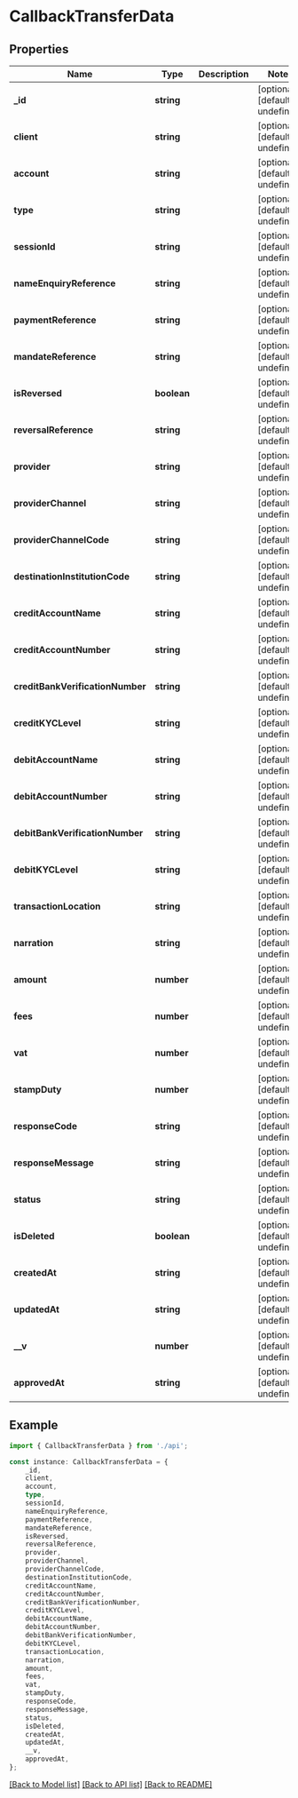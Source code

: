 # CallbackTransferData


## Properties

Name | Type | Description | Notes
------------ | ------------- | ------------- | -------------
**_id** | **string** |  | [optional] [default to undefined]
**client** | **string** |  | [optional] [default to undefined]
**account** | **string** |  | [optional] [default to undefined]
**type** | **string** |  | [optional] [default to undefined]
**sessionId** | **string** |  | [optional] [default to undefined]
**nameEnquiryReference** | **string** |  | [optional] [default to undefined]
**paymentReference** | **string** |  | [optional] [default to undefined]
**mandateReference** | **string** |  | [optional] [default to undefined]
**isReversed** | **boolean** |  | [optional] [default to undefined]
**reversalReference** | **string** |  | [optional] [default to undefined]
**provider** | **string** |  | [optional] [default to undefined]
**providerChannel** | **string** |  | [optional] [default to undefined]
**providerChannelCode** | **string** |  | [optional] [default to undefined]
**destinationInstitutionCode** | **string** |  | [optional] [default to undefined]
**creditAccountName** | **string** |  | [optional] [default to undefined]
**creditAccountNumber** | **string** |  | [optional] [default to undefined]
**creditBankVerificationNumber** | **string** |  | [optional] [default to undefined]
**creditKYCLevel** | **string** |  | [optional] [default to undefined]
**debitAccountName** | **string** |  | [optional] [default to undefined]
**debitAccountNumber** | **string** |  | [optional] [default to undefined]
**debitBankVerificationNumber** | **string** |  | [optional] [default to undefined]
**debitKYCLevel** | **string** |  | [optional] [default to undefined]
**transactionLocation** | **string** |  | [optional] [default to undefined]
**narration** | **string** |  | [optional] [default to undefined]
**amount** | **number** |  | [optional] [default to undefined]
**fees** | **number** |  | [optional] [default to undefined]
**vat** | **number** |  | [optional] [default to undefined]
**stampDuty** | **number** |  | [optional] [default to undefined]
**responseCode** | **string** |  | [optional] [default to undefined]
**responseMessage** | **string** |  | [optional] [default to undefined]
**status** | **string** |  | [optional] [default to undefined]
**isDeleted** | **boolean** |  | [optional] [default to undefined]
**createdAt** | **string** |  | [optional] [default to undefined]
**updatedAt** | **string** |  | [optional] [default to undefined]
**__v** | **number** |  | [optional] [default to undefined]
**approvedAt** | **string** |  | [optional] [default to undefined]

## Example

```typescript
import { CallbackTransferData } from './api';

const instance: CallbackTransferData = {
    _id,
    client,
    account,
    type,
    sessionId,
    nameEnquiryReference,
    paymentReference,
    mandateReference,
    isReversed,
    reversalReference,
    provider,
    providerChannel,
    providerChannelCode,
    destinationInstitutionCode,
    creditAccountName,
    creditAccountNumber,
    creditBankVerificationNumber,
    creditKYCLevel,
    debitAccountName,
    debitAccountNumber,
    debitBankVerificationNumber,
    debitKYCLevel,
    transactionLocation,
    narration,
    amount,
    fees,
    vat,
    stampDuty,
    responseCode,
    responseMessage,
    status,
    isDeleted,
    createdAt,
    updatedAt,
    __v,
    approvedAt,
};
```

[[Back to Model list]](../README.md#documentation-for-models) [[Back to API list]](../README.md#documentation-for-api-endpoints) [[Back to README]](../README.md)
